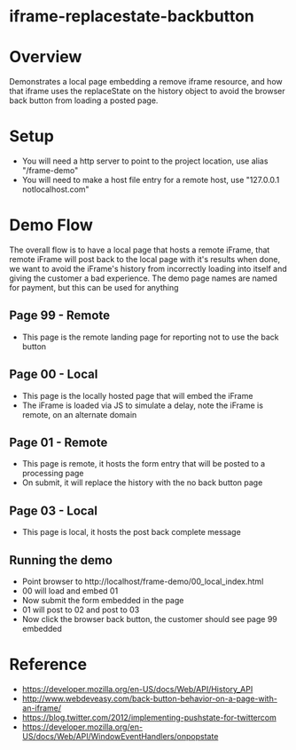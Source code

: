 # iframe-replacestate-backbutton


Overview
=============

Demonstrates a local page embedding a remove iframe resource, and how that iframe uses the replaceState on 
the history object to avoid the browser back button from loading a posted page. 

Setup
=============

* You will need a http server to point to the project location, use alias "/frame-demo"
* You will need to make a host file entry for a remote host, use "127.0.0.1 notlocalhost.com"

Demo Flow
=============

The overall flow is to have a local page that hosts a remote iFrame, that remote iFrame will post 
back to the local page with it's results when done, we want to avoid the iFrame's history from incorrectly
loading into itself and giving the customer a bad experience. The demo page names are named for 
payment, but this can be used for anything

Page 99 - Remote
-------
* This page is the remote landing page for reporting not to use the back button

Page 00 - Local
-------
* This page is the locally hosted page that will embed the iFrame
* The iFrame is loaded via JS to simulate a delay, note the iFrame is remote, on an alternate domain

Page 01 - Remote
-------
* This page is remote, it hosts the form entry that will be posted to a processing page
* On submit, it will replace the history with the no back button page

Page 03 - Local
-------
* This page is local, it hosts the post back complete message

Running the demo
-------
* Point browser to http://localhost/frame-demo/00_local_index.html
* 00 will load and embed 01
* Now submit the form embedded in the page
* 01 will post to 02 and post to 03
* Now click the browser back button, the customer should see page 99 embedded

Reference 
=============

* https://developer.mozilla.org/en-US/docs/Web/API/History_API
* http://www.webdeveasy.com/back-button-behavior-on-a-page-with-an-iframe/
* https://blog.twitter.com/2012/implementing-pushstate-for-twittercom
* https://developer.mozilla.org/en-US/docs/Web/API/WindowEventHandlers/onpopstate

